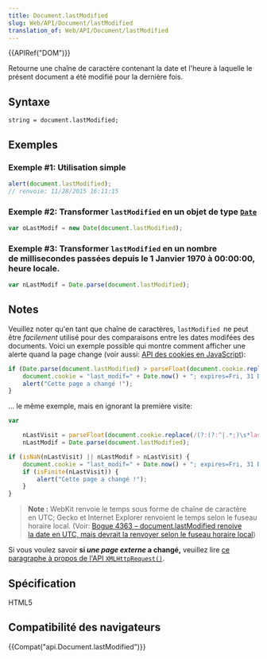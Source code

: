 ```yaml
---
title: Document.lastModified
slug: Web/API/Document/lastModified
translation_of: Web/API/Document/lastModified
---
```

{{APIRef("DOM")}}

Retourne une chaîne de caractère contenant la date et l'heure à laquelle le présent document a été modifié pour la dernière fois.

## Syntaxe

    string = document.lastModified;

## Exemples

### Exemple #1: Utilisation simple

```js
alert(document.lastModified);
// renvoie: 11/28/2015 16:11:15
```

### Exemple #2: Transformer `lastModified` en un objet de type [`Date`](/en-US/docs/JavaScript/Reference/Global_Objects/Date)

```js
var oLastModif = new Date(document.lastModified);
```

### Exemple #3: Transformer `lastModified` en un nombre de millisecondes passées depuis le 1 Janvier 1970 à 00:00:00, heure locale.

```js
var nLastModif = Date.parse(document.lastModified);
```

## Notes

Veuillez noter qu'en tant que chaîne de caractères, `lastModified `ne peut être *facilement* utilisé pour des comparaisons entre les dates modifées des documents. Voici un exemple possible qui montre comment afficher une alerte quand la page change (voir aussi: [API des cookies en JavaScript](/en-US/docs/DOM/document.cookie)):

```js
if (Date.parse(document.lastModified) > parseFloat(document.cookie.replace(/(?:(?:^|.*;)\s*last_modif\s*\=\s*([^;]*).*$)|^.*$/, "$1") || "0")) {
    document.cookie = "last_modif=" + Date.now() + "; expires=Fri, 31 Dec 9999 23:59:59 GMT; path=" + location.pathname;
    alert("Cette page a changé !");
}
```

… le même exemple, mais en ignorant la première visite:

```js
var

    nLastVisit = parseFloat(document.cookie.replace(/(?:(?:^|.*;)\s*last_modif\s*\=\s*([^;]*).*$)|^.*$/, "$1")),
    nLastModif = Date.parse(document.lastModified);

if (isNaN(nLastVisit) || nLastModif > nLastVisit) {
    document.cookie = "last_modif=" + Date.now() + "; expires=Fri, 31 Dec 9999 23:59:59 GMT; path=" + location.pathname;
    if (isFinite(nLastVisit)) {
        alert("Cette page a changé !");
    }
}
```

> **Note :** WebKit renvoie le temps sous forme de chaîne de caractère en UTC; Gecko et Internet Explorer renvoient le temps selon le fuseau horaire local. (Voir: [Bogue 4363 – document.lastModified renoive la date en UTC, mais devrait la renvoyer selon le fuseau horaire local](https://bugs.webkit.org/show_bug.cgi?id=4363))

Si vous voulez savoir **si *une page externe* a changé,** veuillez lire [ce paragraphe à propos de l'API `XMLHttpRequest()`](/en-US/docs/Web/API/XMLHttpRequest/Using_XMLHttpRequest#Get_last_modified_date).

## Spécification

HTML5

## Compatibilité des navigateurs

{{Compat("api.Document.lastModified")}}
